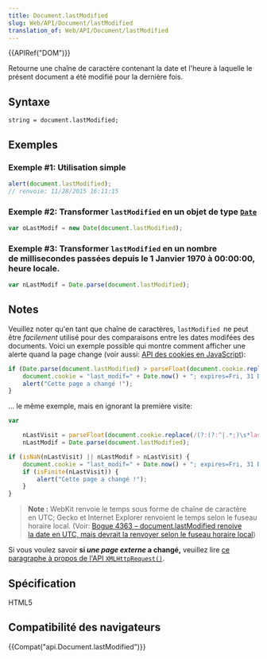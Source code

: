 ```yaml
---
title: Document.lastModified
slug: Web/API/Document/lastModified
translation_of: Web/API/Document/lastModified
---
```

{{APIRef("DOM")}}

Retourne une chaîne de caractère contenant la date et l'heure à laquelle le présent document a été modifié pour la dernière fois.

## Syntaxe

    string = document.lastModified;

## Exemples

### Exemple #1: Utilisation simple

```js
alert(document.lastModified);
// renvoie: 11/28/2015 16:11:15
```

### Exemple #2: Transformer `lastModified` en un objet de type [`Date`](/en-US/docs/JavaScript/Reference/Global_Objects/Date)

```js
var oLastModif = new Date(document.lastModified);
```

### Exemple #3: Transformer `lastModified` en un nombre de millisecondes passées depuis le 1 Janvier 1970 à 00:00:00, heure locale.

```js
var nLastModif = Date.parse(document.lastModified);
```

## Notes

Veuillez noter qu'en tant que chaîne de caractères, `lastModified `ne peut être *facilement* utilisé pour des comparaisons entre les dates modifées des documents. Voici un exemple possible qui montre comment afficher une alerte quand la page change (voir aussi: [API des cookies en JavaScript](/en-US/docs/DOM/document.cookie)):

```js
if (Date.parse(document.lastModified) > parseFloat(document.cookie.replace(/(?:(?:^|.*;)\s*last_modif\s*\=\s*([^;]*).*$)|^.*$/, "$1") || "0")) {
    document.cookie = "last_modif=" + Date.now() + "; expires=Fri, 31 Dec 9999 23:59:59 GMT; path=" + location.pathname;
    alert("Cette page a changé !");
}
```

… le même exemple, mais en ignorant la première visite:

```js
var

    nLastVisit = parseFloat(document.cookie.replace(/(?:(?:^|.*;)\s*last_modif\s*\=\s*([^;]*).*$)|^.*$/, "$1")),
    nLastModif = Date.parse(document.lastModified);

if (isNaN(nLastVisit) || nLastModif > nLastVisit) {
    document.cookie = "last_modif=" + Date.now() + "; expires=Fri, 31 Dec 9999 23:59:59 GMT; path=" + location.pathname;
    if (isFinite(nLastVisit)) {
        alert("Cette page a changé !");
    }
}
```

> **Note :** WebKit renvoie le temps sous forme de chaîne de caractère en UTC; Gecko et Internet Explorer renvoient le temps selon le fuseau horaire local. (Voir: [Bogue 4363 – document.lastModified renoive la date en UTC, mais devrait la renvoyer selon le fuseau horaire local](https://bugs.webkit.org/show_bug.cgi?id=4363))

Si vous voulez savoir **si *une page externe* a changé,** veuillez lire [ce paragraphe à propos de l'API `XMLHttpRequest()`](/en-US/docs/Web/API/XMLHttpRequest/Using_XMLHttpRequest#Get_last_modified_date).

## Spécification

HTML5

## Compatibilité des navigateurs

{{Compat("api.Document.lastModified")}}
